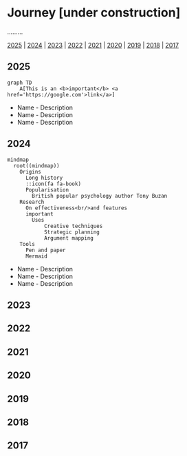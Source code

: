# Journey [under construction]

.........

[2025](#2025) | [2024](#2025) | [2023](#2023) | [2022](#2022) | [2021](#2021) | [2020](#2020) | [2019](#2019) | [2018](#2018) | [2017](#2017)

## 2025

```mermaid
graph TD
    A[This is an <b>important</b> <a href='https://google.com'>link</a>]
```
 + Name - Description
 + Name - Description
 + Name - Description

## 2024

```mermaid
mindmap
  root((mindmap))
    Origins
      Long history
      ::icon(fa fa-book)
      Popularisation
        British popular psychology author Tony Buzan
    Research
      On effectiveness<br/>and features
      important
        Uses
            Creative techniques
            Strategic planning
            Argument mapping
    Tools
      Pen and paper
      Mermaid
```
 + Name - Description
 + Name - Description
 + Name - Description

## 2023

## 2022

## 2021

## 2020

## 2019

## 2018

## 2017
